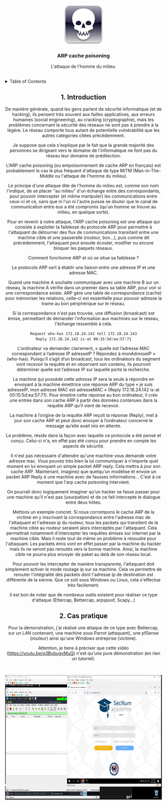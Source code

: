 <div id="top"></div>

<div align="center">
  <a href="https://github.com/franckferman/network-elements-synthesis">
    <img src="https://raw.githubusercontent.com/franckferman/network-elements-synthesis/main/img/skull.png" alt="Skull" width="128" height="128">
  </a>

<h3 align="center">ARP cache poisoning</h3>

  <p align="center">
    L'attaque de l'homme du milieu.
    <br/>
	<br/>
  </p>
</div>

<details>
  <summary>Table of Contents</summary>
  <ol>
	<li><a href="#1-introduction">Introduction</a></li>
    <li><a href="#2-cas_pratique">Cas pratique</a></li>
  </ol>
</details>

<div align="center">
<h2>1. Introduction</h2>

<p>De manière générale, quand les gens parlent de sécurité informatique (et de hacking), ils pensent très souvent aux failles applicatives, aux erreurs humaines (social engineering), au cracking (cryptographie), mais les problèmes concernant la sécurité des réseaux ne sont pas à prendre à la légère. Le réseau comporte tous autant de potentielle vulnérabilité que les autres catégories citées précédemment.<br/>

Je suppose que cela s'explique par le fait que la grande majorité des personnes se dirigeant vers le domaine de l'informatique ne font pas du réseau leur domaine de prédilection.<br/>

L'ARP cache poisoning (ou empoisonnement de cache ARP en français) est probablement le cas le plus fréquent d'attaque de type MiTM (Man-in-The-Middle ou l'attaque de l'homme du milieu).<br/>

Le principe d'une attaque dite de l'homme du milieu est, comme son nom l'indique, de se placer "au milieu" d'un échange entre des correspondants, pour pouvoir intercepter (et même manipuler) les communications entre ceux-ci et ce, sans que ni l'un ni l'autre puisse se douter que le canal de communication entre eux a été compromis (qu'un homme se trouve au milieu, en quelque sorte).<br/> 

Pour en revenir à notre attaque, l'ARP cache poisoning est une attaque qui consiste à exploiter la faiblesse du protocole ARP pour permettre à l'attaquant de détourner des flux de communications transitant entre une machine cible et une passerelle (routeur, box...), puis comme dit précédemment, l'attaquant peut ensuite écouter, modifier ou encore bloquer les paquets réseaux.<br/>

<div align="center">
Comment fonctionne ARP et où se situe sa faiblesse ?<br/>

Le protocole ARP sert à établir une liaison entre une adresse IP et une adresse MAC.<br/>

Quand une machine A souhaite communiquer avec une machine B sur un réseau, la machine A vérifie dans un premier dans sa table ARP, pour voir si une correspondance existe. ARP gère une table de correspondance (cache) pour mémoriser les relations, celle-ci est essentielle pour pouvoir adresse la trame au bon périphérique sur le réseau.<br/>

Si la correspondance n'est pas trouvée, une diffusion (broadcast) est émise, permettant de demander l'information aux machines sur le réseau, l'échange ressemble à cela.

<code>Request who-has 172.18.24.142 tell 172.18.24.143</code><br/>
<code>Reply 172.18.24.142 is-at 00:15:5d:ea:57:71</code><br/>

L'ordinateur va demander clairement, « quelle est l’adresse MAC correspondant à l’adresse IP adresseIP ? Répondez à monAdresseIP » (who-has). Puisqu’il s’agit d’un broadcast, tous les ordinateurs du segment vont recevoir la requête et en observant son contenu, ils pourront déterminer quelle est l’adresse IP sur laquelle porte la recherche.<br/>

La machine qui possède cette adresse IP sera la seule à répondre en envoyant à la machine émettrice une réponse ARP du type « je suis adresseIP, mon adresse MAC est adresseMAC » (Reply 172.18.24.142 is-at 00:15:5d:ea:57:71). Pour émettre cette réponse au bon ordinateur, il crée une entrée dans son cache ARP à partir des données contenues dans la requête ARP qu’il vient de recevoir.<br/>

La machine à l’origine de la requête ARP reçoit la réponse (Reply), met à jour son cache ARP et peut donc envoyer à l’ordinateur concerné le message qu’elle avait mis en attente.<br/>

Le problème, réside dans la façon avec laquelle ce protocole a été pensé et conçu. Celui-ci n'a, en effet pas été conçu pour prendre en compte les aspects de sécurité.<br/>

Il n'est pas nécessaire d'attendre qu'une machine vous demande votre adresse mac. Vous pouvez très bien la lui communiquer à n'importe quel moment en lui envoyant un simple packet ARP reply. Cela mettra à jour son cache ARP. Maintenant, imaginez que quelqu'un modélise et envoie un packet ARP Reply à une machine avec de fausses informations... C'est à ce moment que l'arp cache poisoning intervient.<br/>

On pourrait donc logiquement imaginer qu'un hacker se fasse passer pour une machine qu'il n'est pas (usurpation) et de ce fait intercepte le dialogue entre deux hôtes.<br/>

Mettons un exemple concret. Si nous corrompons le cache ARP de la victime en y inscrivant la correspondance entre l'adresse mac de l'attaquant et l'adresse ip du routeur, tous les packets qui transitent de la machine cible au routeur seraient alors interceptés par l'attaquant. Cela permettrait notamment d'intercepter les requêtes émises sur internet par la machine cible. Mais il reste tout de même un problème à résoudre pour l'attaquant. Les packets émis vont en effet passer par la machine du hacker mais ils ne seront pas reroutés vers la bonne machine. Ainsi, la machine cible ne pourra plus envoyer de paket au delà de son réseau local.<br/> 

Pour pouvoir les intercepter de manière transparente, l'attaquant doit simplement activer le mode routage ip sur sa machine. Cela va permettre de rerouter l'intégralité des packets dont l'adresse ip de destination est différente de la sienne. Que ce soit sous Windows ou Linux, cela s'effectue très facilement.<br/>

Il est bon de noter que de nombreux outils existent pour réaliser ce type d'attaque (Ettercap, Bettercap, arpspoof, Scapy...)<br/>

<div align="center">
<h2>2. Cas pratique</h2>

<p>Pour la démonstration, j'ai réalisé une attaque de ce type avec Bettercap, sur un LAN contenant, une machine sous Parrot (attaquant), une pfSense (routeur) ainsi qu'une Windows entreprise (victime).<br/>

Attention, je tiens à préciser que cette vidéo (https://youtu.be/q3BvbugyMuQ) n'est qu'une pure démonstration (en rien un tutoriel).</p><br/>


<div align="center">
  <a href="https://youtu.be/q3BvbugyMuQ">
    <img src="https://raw.githubusercontent.com/franckferman/network-elements-synthesis/main/img/thumbnail-mitm_arp.png" alt="thumbnail-mitm_arp" width="700" height="400">
  </a>

<br/><br/>
